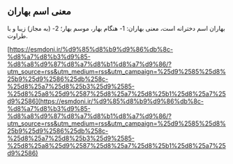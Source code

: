 ## معنی اسم بهاران


بهاران اسم دخترانه است، معنی بهاران: 1- هنگام بهار، موسم بهار؛ 2- (به مجاز) زیبا و با طراوت.

[https://esmdoni.ir/%d9%85%d8%b9%d9%86%db%8c-%d8%a7%d8%b3%d9%85-%d8%a8%d9%87%d8%a7%d8%b1%d8%a7%d9%86/?utm_source=rss&utm_medium=rss&utm_campaign=%25d9%2585%25d8%25b9%25d9%2586%25db%258c-%25d8%25a7%25d8%25b3%25d9%2585-%25d8%25a8%25d9%2587%25d8%25a7%25d8%25b1%25d8%25a7%25d9%2586](https://esmdoni.ir/%d9%85%d8%b9%d9%86%db%8c-%d8%a7%d8%b3%d9%85-%d8%a8%d9%87%d8%a7%d8%b1%d8%a7%d9%86/?utm_source=rss&utm_medium=rss&utm_campaign=%25d9%2585%25d8%25b9%25d9%2586%25db%258c-%25d8%25a7%25d8%25b3%25d9%2585-%25d8%25a8%25d9%2587%25d8%25a7%25d8%25b1%25d8%25a7%25d9%2586) 